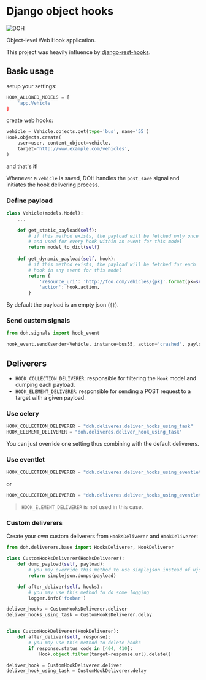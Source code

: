 # Django object hooks

![DOH](http://www.recreateweb.com.au/wp-content/uploads/2014/02/homer-computer-doh.jpg)

Object-level Web Hook application. 

This project was heavily influence by [django-rest-hooks](https://github.com/zapier/django-rest-hooks).


## Basic usage

setup your settings:

```python
HOOK_ALLOWED_MODELS = [
    'app.Vehicle
]
```

create web hooks:

```python
vehicle = Vehicle.objects.get(type='bus', name='55')
Hook.objects.create(
    user=user, content_object=vehicle,
    target='http://www.example.com/vehicles',
)
```

and that's it! 

Whenever a `vehicle` is saved, DOH handles the `post_save` signal and initiates the hook delivering process.


### Define payload

```python
class Vehicle(models.Model):
    ...
    
    def get_static_payload(self):
        # if this method exists, the payload will be fetched only once
        # and used for every hook within an event for this model
        return model_to_dict(self)
        
    def get_dynamic_payload(self, hook):
        # if this method exists, the payload will be fetched for each
        # hook in any event for this model
        return {
            'resource_uri': 'http://foo.com/vehicles/{pk}'.format(pk=self.pk)
            'action': hook.action,
        }
```

By default the payload is an empty json (`{}`).


### Send custom signals

```python
from doh.signals import hook_event

hook_event.send(sender=Vehicle, instance=bus55, action='crashed', payload={})
```


## Deliverers

- `HOOK_COLLECTION_DELIVERER`: responsible for filtering the `Hook` model and dumping each payload.
- `HOOK_ELEMENT_DELIVERER`: responsible for sending a POST request to a target with a given payload.


### Use celery

```python
HOOK_COLLECTION_DELIVERER = "doh.deliveres.deliver_hooks_using_task"
HOOK_ELEMENT_DELIVERER = "doh.deliveres.deliver_hook_using_task"
```

You can just override one setting thus combining with the default deliverers.


### Use eventlet

```python
HOOK_COLLECTION_DELIVERER = "doh.deliveres.deliver_hooks_using_eventlet"
```

or

```python
HOOK_COLLECTION_DELIVERER = "doh.deliveres.deliver_hooks_using_eventlet_task"
```

> `HOOK_ELEMENT_DELIVERER` is not used in this case.


### Custom deliverers

Create your own custom deliverers from `HooksDeliverer` and `HookDeliverer`:

```python
from doh.deliverers.base import HooksDeliverer, HookDeliverer

class CustomHooksDeliverer(HooksDeliverer):
    def dump_payload(self, payload):
        # you may override this method to use simplejson instead of ujson
        return simplejson.dumps(payload)        

    def after_deliver(self, hooks):
        # you may use this method to do some logging
        logger.info('foobar')

deliver_hooks = CustomHooksDeliverer.deliver
deliver_hooks_using_task = CustomHooksDeliverer.delay


class CustomHookDeliverer(HookDeliverer):
    def after_deliver(self, response):
        # you may use this method to delete hooks
        if response.status_code in [404, 410]:
            Hook.object.filter(target=response.url).delete()            

deliver_hook = CustomHookDeliverer.deliver
deliver_hook_using_task = CustomHookDeliverer.delay
```
